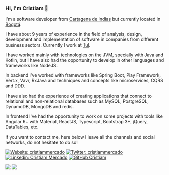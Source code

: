 ### Hi, I'm Cristiam 👋


I'm a software developer from [Cartagena de Indias](https://en.wikipedia.org/wiki/Cartagena,_Colombia) but currently located in [Bogotá](https://en.wikipedia.org/wiki/Bogot%C3%A1).

I have about 9 years of experience in the field of analysis, design, development and implementation of software in companies from different business sectors. Currently I work at [Tul](https://www.tul.io/).

I have worked mainly with technologies on the JVM, specially with Java and Kotlin, but I have also had the opportunity to develop in other languages and frameworks like NodeJS. 

In backend I've worked with frameworks like Spring Boot, Play Framework, Vert.x, Vavr, RxJava and techniques and concepts like microservices, CQRS and DDD.

I have also had the experience of creating applications that connect to relational and non-relational databases such as MySQL, PostgreSQL, DynamoDB, MongoDB and redis.

In frontend I've had the opportunity to work on some projects with tools like Angular 6+ with Material, ReactJS, Typescript, Bootstrap 3+, jQuery, DataTables, etc.

If you want to contact me, here below I leave all the channels and social networks, do not hesitate to do so!

[![Website: cristiammercado](https://img.shields.io/badge/Website-555555.svg?&style=flat-square&logo=Google-Chrome&logoColor=white&link=https://www.cristiammercado.com/)](https://www.cristiammercado.com/en) [![Twitter: cristiammercado](https://img.shields.io/twitter/follow/cristiammercado?color=0CA1F3&label=Twitter&logo=twitter&logoColor=white&style=flat-square)](https://twitter.com/cristiammercado) [![Linkedin: Cristiam Mercado](https://img.shields.io/badge/LinkedIn-779-blue?style=flat-square&logo=Linkedin&color=0C69BF&logoColor=white&link=https://www.linkedin.com/in/cristiammercado/)](https://linkedin.com/in/cristiammercado) [![GitHub Cristiam](https://img.shields.io/github/followers/cristiammercado?style=flat-square&logo=github&label=GitHub&color=e3e3e3)](https://github.com/cristiammercado)




![](https://komarev.com/ghpvc/?username=cristiammercado&color=fab400&style=flat-square)
![](https://hit.yhype.me/github/profile?user_id=4806666)
